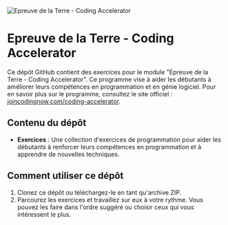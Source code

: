 ![Epreuve de la Terre - Coding Accelerator](https://joincodingnow.com/assets/logo_ca_black-e3e99cdfaa5c0148839b154dfc3a95f0ef9b12195cd11c052d0b903dbed1785c.png)

# Epreuve de la Terre - Coding Accelerator

Ce dépôt GitHub contient des exercices pour le module "Epreuve de la Terre - Coding Accelerator". Ce programme vise à aider les débutants à améliorer leurs compétences en programmation et en génie logiciel. Pour en savoir plus sur le programme, consultez le site officiel : <a href="https://joincodingnow.com/coding-accelerator" target="_blank">joincodingnow.com/coding-accelerator</a>.

## Contenu du dépôt

- **Exercices** : Une collection d'exercices de programmation pour aider les débutants à renforcer leurs compétences en programmation et à apprendre de nouvelles techniques.


## Comment utiliser ce dépôt

1. Clonez ce dépôt ou téléchargez-le en tant qu'archive ZIP.
2. Parcourez les exercices et travaillez sur eux à votre rythme. Vous pouvez les faire dans l'ordre suggéré ou choisir ceux qui vous intéressent le plus.
